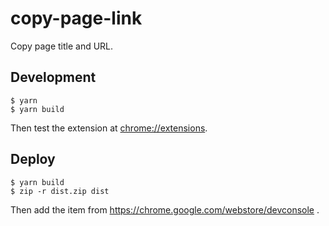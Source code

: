 # copy-page-link

Copy page title and URL.

## Development

```shell
$ yarn
$ yarn build
```

Then test the extension at [chrome://extensions](chrome://extensions).

## Deploy

```shell
$ yarn build
$ zip -r dist.zip dist
```

Then add the item from https://chrome.google.com/webstore/devconsole .
